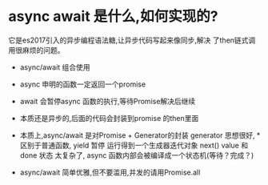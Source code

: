 # async await 是什么,如何实现的?

它是es2017引入的异步编程语法糖,让异步代码写起来像同步,解决
了then链式调用很麻烦的问题。

- async/await 组合使用
- async 申明的函数一定返回一个promise
- await 会暂停async 函数的执行,等待Promise解决后继续
- 本质还是异步的,后面的代码会封装到promise 的then里面

- 本质上,async/await 是对Promise + Generator的封装
    generator 思想很好, * 区别于普通函数, yield 暂停
    运行得到一个生成器迭代对象 next() value 和done 状态
    太复杂了,
    async 函数内部会被编译成一个状态机(等待？完成？)
- async/await 简单优雅,但不要滥用,并发的请用Promise.all